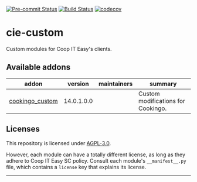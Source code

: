 
<!-- /!\ Non OCA Context : Set here the badge of your runbot / runboat instance. -->
[![Pre-commit Status](https://github.com/coopiteasy/cie-custom/actions/workflows/pre-commit.yml/badge.svg?branch=14.0)](https://github.com/coopiteasy/cie-custom/actions/workflows/pre-commit.yml?query=branch%3A14.0)
[![Build Status](https://github.com/coopiteasy/cie-custom/actions/workflows/test.yml/badge.svg?branch=14.0)](https://github.com/coopiteasy/cie-custom/actions/workflows/test.yml?query=branch%3A14.0)
[![codecov](https://codecov.io/gh/coopiteasy/cie-custom/branch/14.0/graph/badge.svg)](https://codecov.io/gh/coopiteasy/cie-custom)
<!-- /!\ Non OCA Context : Set here the badge of your translation instance. -->

<!-- /!\ do not modify above this line -->

# cie-custom

Custom modules for Coop IT Easy's clients.

<!-- /!\ do not modify below this line -->

<!-- prettier-ignore-start -->

[//]: # (addons)

Available addons
----------------
addon | version | maintainers | summary
--- | --- | --- | ---
[cookingo_custom](cookingo_custom/) | 14.0.1.0.0 |  | Custom modifications for Cookingo.

[//]: # (end addons)

<!-- prettier-ignore-end -->

## Licenses

This repository is licensed under [AGPL-3.0](LICENSE).

However, each module can have a totally different license, as long as they adhere to Coop IT Easy SC
policy. Consult each module's `__manifest__.py` file, which contains a `license` key
that explains its license.

----
<!-- /!\ Non OCA Context : Set here the full description of your organization. -->
